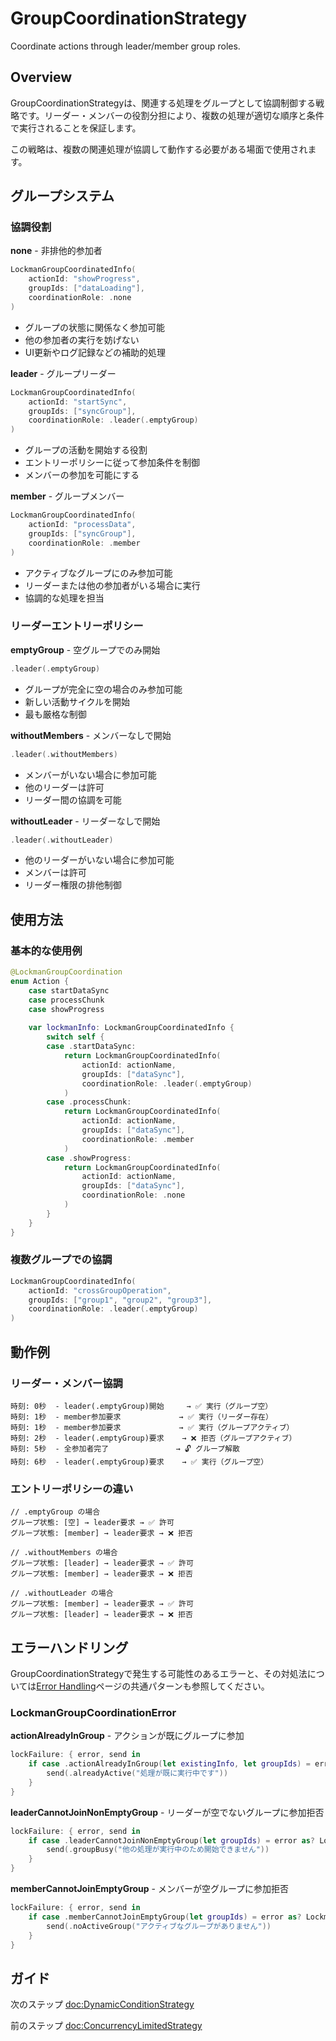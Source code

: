 # GroupCoordinationStrategy

Coordinate actions through leader/member group roles.

## Overview

GroupCoordinationStrategyは、関連する処理をグループとして協調制御する戦略です。リーダー・メンバーの役割分担により、複数の処理が適切な順序と条件で実行されることを保証します。

この戦略は、複数の関連処理が協調して動作する必要がある場面で使用されます。

## グループシステム

### 協調役割

**none** - 非排他的参加者

```swift
LockmanGroupCoordinatedInfo(
    actionId: "showProgress",
    groupIds: ["dataLoading"],
    coordinationRole: .none
)
```

- グループの状態に関係なく参加可能
- 他の参加者の実行を妨げない
- UI更新やログ記録などの補助的処理

**leader** - グループリーダー

```swift
LockmanGroupCoordinatedInfo(
    actionId: "startSync",
    groupIds: ["syncGroup"],
    coordinationRole: .leader(.emptyGroup)
)
```

- グループの活動を開始する役割
- エントリーポリシーに従って参加条件を制御
- メンバーの参加を可能にする

**member** - グループメンバー

```swift
LockmanGroupCoordinatedInfo(
    actionId: "processData", 
    groupIds: ["syncGroup"],
    coordinationRole: .member
)
```

- アクティブなグループにのみ参加可能
- リーダーまたは他の参加者がいる場合に実行
- 協調的な処理を担当

### リーダーエントリーポリシー

**emptyGroup** - 空グループでのみ開始

```swift
.leader(.emptyGroup)
```

- グループが完全に空の場合のみ参加可能
- 新しい活動サイクルを開始
- 最も厳格な制御

**withoutMembers** - メンバーなしで開始

```swift
.leader(.withoutMembers)
```

- メンバーがいない場合に参加可能
- 他のリーダーは許可
- リーダー間の協調を可能

**withoutLeader** - リーダーなしで開始

```swift
.leader(.withoutLeader)
```

- 他のリーダーがいない場合に参加可能
- メンバーは許可
- リーダー権限の排他制御

## 使用方法

### 基本的な使用例

```swift
@LockmanGroupCoordination
enum Action {
    case startDataSync
    case processChunk
    case showProgress
    
    var lockmanInfo: LockmanGroupCoordinatedInfo {
        switch self {
        case .startDataSync:
            return LockmanGroupCoordinatedInfo(
                actionId: actionName,
                groupIds: ["dataSync"],
                coordinationRole: .leader(.emptyGroup)
            )
        case .processChunk:
            return LockmanGroupCoordinatedInfo(
                actionId: actionName,
                groupIds: ["dataSync"],
                coordinationRole: .member
            )
        case .showProgress:
            return LockmanGroupCoordinatedInfo(
                actionId: actionName,
                groupIds: ["dataSync"],
                coordinationRole: .none
            )
        }
    }
}
```

### 複数グループでの協調

```swift
LockmanGroupCoordinatedInfo(
    actionId: "crossGroupOperation",
    groupIds: ["group1", "group2", "group3"],
    coordinationRole: .leader(.emptyGroup)
)
```

## 動作例

### リーダー・メンバー協調

```
時刻: 0秒  - leader(.emptyGroup)開始     → ✅ 実行（グループ空）
時刻: 1秒  - member参加要求             → ✅ 実行（リーダー存在）
時刻: 1秒  - member参加要求             → ✅ 実行（グループアクティブ）
時刻: 2秒  - leader(.emptyGroup)要求    → ❌ 拒否（グループアクティブ）
時刻: 5秒  - 全参加者完了               → 🔓 グループ解散
時刻: 6秒  - leader(.emptyGroup)要求    → ✅ 実行（グループ空）
```

### エントリーポリシーの違い

```
// .emptyGroup の場合
グループ状態: [空] → leader要求 → ✅ 許可
グループ状態: [member] → leader要求 → ❌ 拒否

// .withoutMembers の場合  
グループ状態: [leader] → leader要求 → ✅ 許可
グループ状態: [member] → leader要求 → ❌ 拒否

// .withoutLeader の場合
グループ状態: [member] → leader要求 → ✅ 許可
グループ状態: [leader] → leader要求 → ❌ 拒否
```

## エラーハンドリング

GroupCoordinationStrategyで発生する可能性のあるエラーと、その対処法については[Error Handling](<doc:ErrorHandling>)ページの共通パターンも参照してください。

### LockmanGroupCoordinationError

**actionAlreadyInGroup** - アクションが既にグループに参加

```swift
lockFailure: { error, send in
    if case .actionAlreadyInGroup(let existingInfo, let groupIds) = error as? LockmanGroupCoordinationError {
        send(.alreadyActive("処理が既に実行中です"))
    }
}
```

**leaderCannotJoinNonEmptyGroup** - リーダーが空でないグループに参加拒否

```swift
lockFailure: { error, send in
    if case .leaderCannotJoinNonEmptyGroup(let groupIds) = error as? LockmanGroupCoordinationError {
        send(.groupBusy("他の処理が実行中のため開始できません"))
    }
}
```

**memberCannotJoinEmptyGroup** - メンバーが空グループに参加拒否

```swift
lockFailure: { error, send in
    if case .memberCannotJoinEmptyGroup(let groupIds) = error as? LockmanGroupCoordinationError {
        send(.noActiveGroup("アクティブなグループがありません"))
    }
}
```

## ガイド

次のステップ <doc:DynamicConditionStrategy>

前のステップ <doc:ConcurrencyLimitedStrategy>
